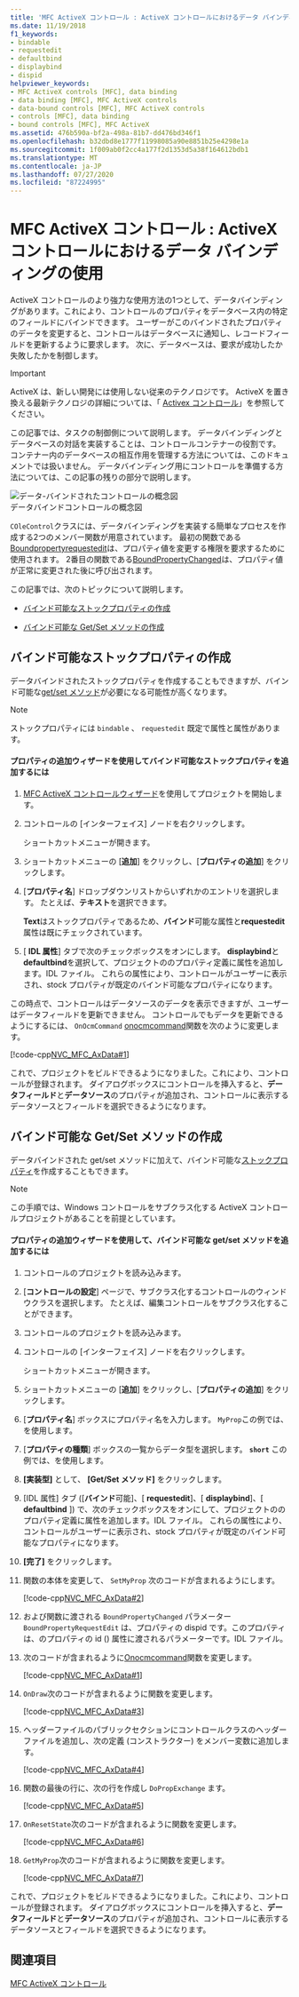 ```yaml
---
title: 'MFC ActiveX コントロール : ActiveX コントロールにおけるデータ バインディングの使用'
ms.date: 11/19/2018
f1_keywords:
- bindable
- requestedit
- defaultbind
- displaybind
- dispid
helpviewer_keywords:
- MFC ActiveX controls [MFC], data binding
- data binding [MFC], MFC ActiveX controls
- data-bound controls [MFC], MFC ActiveX controls
- controls [MFC], data binding
- bound controls [MFC], MFC ActiveX
ms.assetid: 476b590a-bf2a-498a-81b7-dd476bd346f1
ms.openlocfilehash: b32dbd8e1777f11998085a90e8851b25e4298e1a
ms.sourcegitcommit: 1f009ab0f2cc4a177f2d1353d5a38f164612bdb1
ms.translationtype: MT
ms.contentlocale: ja-JP
ms.lasthandoff: 07/27/2020
ms.locfileid: "87224995"
---
```

# <a name="mfc-activex-controls-using-data-binding-in-an-activex-control"></a>MFC ActiveX コントロール : ActiveX コントロールにおけるデータ バインディングの使用

ActiveX コントロールのより強力な使用方法の1つとして、データバインディングがあります。これにより、コントロールのプロパティをデータベース内の特定のフィールドにバインドできます。 ユーザーがこのバインドされたプロパティのデータを変更すると、コントロールはデータベースに通知し、レコードフィールドを更新するように要求します。 次に、データベースは、要求が成功したか失敗したかを制御します。

>[!IMPORTANT]
> ActiveX は、新しい開発には使用しない従来のテクノロジです。 ActiveX を置き換える最新テクノロジの詳細については、「 [Activex コントロール](activex-controls.md)」を参照してください。

この記事では、タスクの制御側について説明します。 データバインディングとデータベースの対話を実装することは、コントロールコンテナーの役割です。 コンテナー内のデータベースの相互作用を管理する方法については、このドキュメントでは扱いません。 データバインディング用にコントロールを準備する方法については、この記事の残りの部分で説明します。

![データ&#45;バインドされたコントロールの概念図](../mfc/media/vc374v1.gif "データ&#45;バインドされたコントロールの概念図") <br/>
データバインドコントロールの概念図

`COleControl`クラスには、データバインディングを実装する簡単なプロセスを作成する2つのメンバー関数が用意されています。 最初の関数である[Boundpropertyrequestedit](reference/colecontrol-class.md#boundpropertyrequestedit)は、プロパティ値を変更する権限を要求するために使用されます。 2番目の関数である[BoundPropertyChanged](reference/colecontrol-class.md#boundpropertychanged)は、プロパティ値が正常に変更された後に呼び出されます。

この記事では、次のトピックについて説明します。

- [バインド可能なストックプロパティの作成](#vchowcreatingbindablestockproperty)

- [バインド可能な Get/Set メソッドの作成](#vchowcreatingbindablegetsetmethod)

## <a name="creating-a-bindable-stock-property"></a><a name="vchowcreatingbindablestockproperty"></a>バインド可能なストックプロパティの作成

データバインドされたストックプロパティを作成することもできますが、バインド可能な[get/set メソッド](#vchowcreatingbindablegetsetmethod)が必要になる可能性が高くなります。

> [!NOTE]
> ストックプロパティには `bindable` 、 `requestedit` 既定で属性と属性があります。

#### <a name="to-add-a-bindable-stock-property-using-the-add-property-wizard"></a>プロパティの追加ウィザードを使用してバインド可能なストックプロパティを追加するには

1. [MFC ActiveX コントロールウィザード](reference/mfc-activex-control-wizard.md)を使用してプロジェクトを開始します。

1. コントロールの [インターフェイス] ノードを右クリックします。

   ショートカットメニューが開きます。

1. ショートカットメニューの [**追加**] をクリックし、[**プロパティの追加**] をクリックします。

1. [**プロパティ名**] ドロップダウンリストからいずれかのエントリを選択します。 たとえば、**テキスト**を選択できます。

   **Text**はストックプロパティであるため、**バインド**可能な属性と**requestedit**属性は既にチェックされています。

1. [ **IDL 属性**] タブで次のチェックボックスをオンにします。 **displaybind**と**defaultbind**を選択して、プロジェクトののプロパティ定義に属性を追加します。IDL ファイル。 これらの属性により、コントロールがユーザーに表示され、stock プロパティが既定のバインド可能なプロパティになります。

この時点で、コントロールはデータソースのデータを表示できますが、ユーザーはデータフィールドを更新できません。 コントロールでもデータを更新できるようにするには、 `OnOcmCommand` [onocmcommand](mfc-activex-controls-subclassing-a-windows-control.md)関数を次のように変更します。

[!code-cpp[NVC_MFC_AxData#1](codesnippet/cpp/mfc-activex-controls-using-data-binding-in-an-activex-control_1.cpp)]

これで、プロジェクトをビルドできるようになりました。これにより、コントロールが登録されます。 ダイアログボックスにコントロールを挿入すると、**データフィールド**と**データソース**のプロパティが追加され、コントロールに表示するデータソースとフィールドを選択できるようになります。

## <a name="creating-a-bindable-getset-method"></a><a name="vchowcreatingbindablegetsetmethod"></a>バインド可能な Get/Set メソッドの作成

データバインドされた get/set メソッドに加えて、バインド可能な[ストックプロパティ](#vchowcreatingbindablestockproperty)を作成することもできます。

> [!NOTE]
> この手順では、Windows コントロールをサブクラス化する ActiveX コントロールプロジェクトがあることを前提としています。

#### <a name="to-add-a-bindable-getset-method-using-the-add-property-wizard"></a>プロパティの追加ウィザードを使用して、バインド可能な get/set メソッドを追加するには

1. コントロールのプロジェクトを読み込みます。

1. [**コントロールの設定**] ページで、サブクラス化するコントロールのウィンドウクラスを選択します。 たとえば、編集コントロールをサブクラス化することができます。

1. コントロールのプロジェクトを読み込みます。

1. コントロールの [インターフェイス] ノードを右クリックします。

   ショートカットメニューが開きます。

1. ショートカットメニューの [**追加**] をクリックし、[**プロパティの追加**] をクリックします。

1. [**プロパティ名**] ボックスにプロパティ名を入力します。 `MyProp`この例では、を使用します。

1. [**プロパティの種類**] ボックスの一覧からデータ型を選択します。 **`short`** この例では、を使用します。

1. **[実装型]** として、 **[Get/Set メソッド]** をクリックします。

1. [IDL 属性] タブ ([**バインド**可能]、[ **requestedit**]、[ **displaybind**]、[ **defaultbind** ]) で、次のチェックボックスをオンにして、プロジェクトののプロパティ定義に属性を追加します。IDL ファイル。 これらの属性により、コントロールがユーザーに表示され、stock プロパティが既定のバインド可能なプロパティになります。

1. **[完了]** をクリックします。

1. 関数の本体を変更して、 `SetMyProp` 次のコードが含まれるようにします。

   [!code-cpp[NVC_MFC_AxData#2](codesnippet/cpp/mfc-activex-controls-using-data-binding-in-an-activex-control_2.cpp)]

1. および関数に渡される `BoundPropertyChanged` パラメーター `BoundPropertyRequestEdit` は、プロパティの dispid です。このプロパティは、のプロパティの id () 属性に渡されるパラメーターです。IDL ファイル。

1. 次のコードが含まれるように[Onocmcommand](mfc-activex-controls-subclassing-a-windows-control.md)関数を変更します。

   [!code-cpp[NVC_MFC_AxData#1](codesnippet/cpp/mfc-activex-controls-using-data-binding-in-an-activex-control_1.cpp)]

1. `OnDraw`次のコードが含まれるように関数を変更します。

   [!code-cpp[NVC_MFC_AxData#3](codesnippet/cpp/mfc-activex-controls-using-data-binding-in-an-activex-control_3.cpp)]

1. ヘッダーファイルのパブリックセクションにコントロールクラスのヘッダーファイルを追加し、次の定義 (コンストラクター) をメンバー変数に追加します。

   [!code-cpp[NVC_MFC_AxData#4](codesnippet/cpp/mfc-activex-controls-using-data-binding-in-an-activex-control_4.h)]

1. 関数の最後の行に、次の行を作成し `DoPropExchange` ます。

   [!code-cpp[NVC_MFC_AxData#5](codesnippet/cpp/mfc-activex-controls-using-data-binding-in-an-activex-control_5.cpp)]

1. `OnResetState`次のコードが含まれるように関数を変更します。

   [!code-cpp[NVC_MFC_AxData#6](codesnippet/cpp/mfc-activex-controls-using-data-binding-in-an-activex-control_6.cpp)]

1. `GetMyProp`次のコードが含まれるように関数を変更します。

   [!code-cpp[NVC_MFC_AxData#7](codesnippet/cpp/mfc-activex-controls-using-data-binding-in-an-activex-control_7.cpp)]

これで、プロジェクトをビルドできるようになりました。これにより、コントロールが登録されます。 ダイアログボックスにコントロールを挿入すると、**データフィールド**と**データソース**のプロパティが追加され、コントロールに表示するデータソースとフィールドを選択できるようになります。

## <a name="see-also"></a>関連項目

[MFC ActiveX コントロール](mfc-activex-controls.md)
